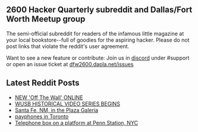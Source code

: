 ## 2600 Hacker Quarterly subreddit and Dallas/Fort Worth Meetup group
The semi-official subreddit for readers of the infamous little magazine at your local bookstore--full of goodies for the aspiring hacker. Please do not post links that violate the reddit's user agreement.

Want to see a new feature or contribute: 
Join us in [discord](https://dfw2600.dapla.net/chat) under #support or open an issue ticket at [dfw2600.dapla.net/issues](https://dfw2600.dapla.net/issues)

## Latest Reddit Posts
<!-- BLOG-POST-LIST:START -->
- [NEW 'Off The Wall' ONLINE](https://2600.com/wall/04-10-2022)
- [WUSB HISTORICAL VIDEO SERIES BEGINS](https://2600.com/content/wusb-historical-video-series-begins)
- [Santa Fe, NM, in the Plaza Galeria](https://www.reddit.com/r/2600/comments/xu5u7m/santa_fe_nm_in_the_plaza_galeria/)
- [payphones in Toronto](https://www.reddit.com/r/2600/comments/xtywd7/payphones_in_toronto/)
- [Telephone box on a platform at Penn Station, NYC](https://www.reddit.com/r/2600/comments/xtie7k/telephone_box_on_a_platform_at_penn_station_nyc/)
<!-- BLOG-POST-LIST:END -->
